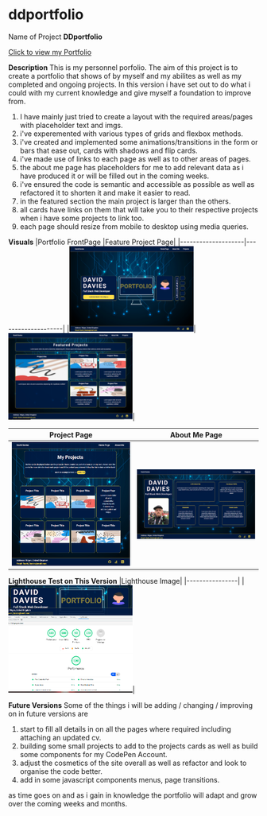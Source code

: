 # ddportfolio

Name of Project
**DDportfolio**

[Click to view my Portfolio](https://daveydavey1901.github.io/ddportfolio/)

**Description**
This is my personnel porfolio.  The aim of this project is to create a portfolio that shows of by myself and my abilites as well as my completed and ongoing projects. In this version i have set out to do what i could with my current knowledge and give myself a foundation to improve from.

1. I have mainly just tried to create a layout with the required areas/pages with placeholder text and imgs. 
2. i've experemented with various types of grids and flexbox methods.
3. i've created and implemented some animations/transitions in the form or bars that ease out, cards with shadows and flip cards.
4. i've made use of links to each page as well as to other areas of pages.
5. the about me page has placeholders for me to add relevant data as i have produced it or will be filled out in the coming weeks.
6. i've ensured the code is semantic and accessible as possible as well as refactored it to shorten it and make it easier to read.
7. in the featured section the main project is larger than the others.
8. all cards have links on them that will take you to their respective projects when i have some projects to link too.
9. each page should resize from mobile to desktop using media queries.

**Visuals**
|Portfolio FrontPage |Feature Project Page|
|--------------------|--------------------|
|<img src="https://github.com/DaveyDavey1901/ddportfolio/blob/main/img/Portfolio_FrontPage.png" width="250">|<img src="https://github.com/DaveyDavey1901/ddportfolio/blob/main/img/Portfolio_FeatureProjects.png" width="250">|

|Project Page |About Me Page|
|-------------|-------------|
|<img src="https://github.com/DaveyDavey1901/ddportfolio/blob/main/img/Portfolio_ProjectsPage.png" width="250">|<img src="https://github.com/DaveyDavey1901/ddportfolio/blob/main/img/Portfolio_AboutMe.png" width="250">|

**Lighthouse Test on This Version**
|Lighthouse Image|
|----------------|
|<img src="https://github.com/DaveyDavey1901/ddportfolio/blob/main/img/Portfolio_Lighthouse.png" width="250">|

**Future Versions**
Some of the things i will be adding / changing / improving on in future versions are
1. start to fill all details in on all the pages where required including attaching an updated cv.
2. building some small projects to add to the projects cards as well as build some components for my CodePen Account.
3. adjust the cosmetics of the site overall as well as refactor and look to organise the code better.
4. add in some javascript components menus, page transitions.

as time goes on and as i gain in knowledge the portfolio will adapt and grow over the coming weeks and months.


